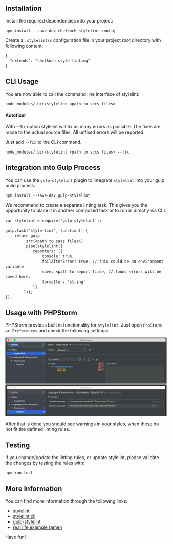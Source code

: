 ## Installation
Install the required dependencies into your project:

```
npm install --save-dev chefkoch-stylelint-config
```

Create a `.stylelintrc` configuration file in your project root directory with following content:

```
{
  "extends": "chefkoch-style-linting"
}
```

## CLI Usage
You are now able to call the command line interface of stylelint:
```
node_modules/.bin/stylelint <path to sccs files>
```

#### Autofixer

With --fix option stylelint will fix as many errors as possible. The fixes are made to the actual source files. 
All unfixed errors will be reported.

Just add `--fix` to the CLI command.

```
node_modules/.bin/stylelint <path to sccs files> --fix
```

## Integration into Gulp Process

You can use the `gulp-stylelint` plugin to integrate `stylelint` into your gulp build process.

```
npm install --save-dev gulp-stylelint
```

We recommend to create a separate linting task. This gives you the opportunity to place it in another composed
task or to run in directly via CLI.

```
var stylelint = require('gulp-stylelint');

gulp.task('style-lint', function() {
    return gulp
        .src(<path to sass files>)
        .pipe(stylelint({
            reporters: [{
                console: true,
                failAfterError: true, // this could be an environment variable
                save: <path to report file>, // found errors will be saved here.
                formatter: 'string'
            }]
        }));
});
```

## Usage with PHPStorm

PHPStorm provides built in functionality for `stylelint`.  Just open `PhpStorm => Preferences` and check the
following settings:

![PhpStorm Settings](documentation/PhpStorm-1.png)
![PhpStorm Settings](documentation/PhpStorm-2.png)

After that is done you should see warnings in your styles, when these do not fit the defined linting rules.

## Testing

If you change/update the linting rules, or update stylelint, please
validate the changes by testing the rules with:

```
npm run test
```

## More Information

You can find more information through the following links:
 
 - [stylelint](https://www.npmjs.com/package/stylelint)
 - [stylelint cli](https://github.com/stylelint/stylelint/blob/HEAD/docs/user-guide/cli.md)
 - [gulp-stylelint](https://www.npmjs.com/package/gulp-stylelint)
 - [real life example ramen](https://jira.chefkoch.de/stash/projects/HAN/repos/ramen/browse)
 
 Have fun!